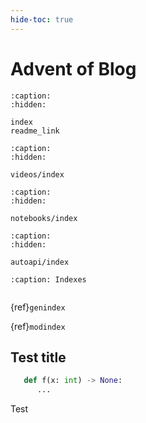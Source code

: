 ```yaml
---
hide-toc: true
---
```


# Advent of Blog

```{toctree}
:caption:
:hidden:

index
readme_link
```

```{toctree}
:caption:
:hidden:

videos/index
```

```{toctree}
:caption:
:hidden:

notebooks/index
```

```{toctree}
:caption:
:hidden:

autoapi/index
```

```{toctree}
:caption: Indexes


```

{ref}`genindex`

{ref}`modindex`

## Test title

```python
   def f(x: int) -> None:
      ...
```

Test
